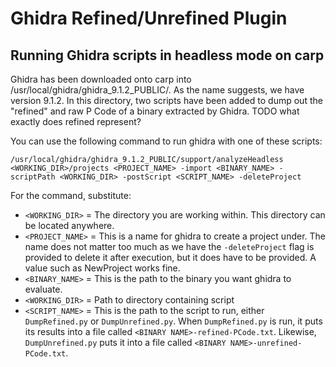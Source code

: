 # Ghidra Refined/Unrefined Plugin

## Running Ghidra scripts in headless mode on carp

Ghidra has been downloaded onto carp into /usr/local/ghidra/ghidra_9.1.2_PUBLIC/. As the name suggests, we have version 9.1.2. In this directory, two scripts have been added to dump out the "refined" and raw P Code of a binary extracted by Ghidra. TODO what exactly does refined represent? 

You can use the following command to run ghidra with one of these scripts:

`/usr/local/ghidra/ghidra_9.1.2_PUBLIC/support/analyzeHeadless <WORKING_DIR>/projects <PROJECT_NAME> -import <BINARY_NAME> -scriptPath <WORKING_DIR> -postScript <SCRIPT_NAME> -deleteProject`

For the command, substitute:

- `<WORKING_DIR>` = The directory you are working within. This directory can be located anywhere.
- `<PROJECT_NAME>` = This is a name for ghidra to create a project under. The name does not matter too much as we have the `-deleteProject` flag is provided to delete it after execution, but it does have to be provided. A value such as NewProject works fine.
- `<BINARY_NAME>` = This is the path to the binary you want ghidra to evaluate.
- `<WORKING_DIR>` = Path to directory containing script
- `<SCRIPT_NAME>` = This is the path to the script to run, either `DumpRefined.py` or `DumpUnrefined.py`. When `DumpRefined.py` is run, it puts its results into a file called `<BINARY NAME>-refined-PCode.txt`. Likewise, `DumpUnrefined.py` puts it into a file called `<BINARY NAME>-unrefined-PCode.txt`.
